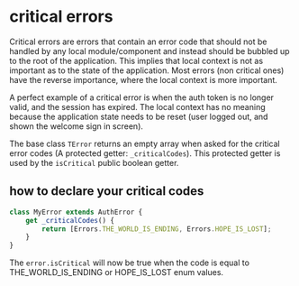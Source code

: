 # critical errors

Critical errors are errors that contain an error code that should not be handled by any local module/component and instead should be bubbled up to the root of the application. This implies that local context is not as important as to the state of the application. Most errors (non critical ones) have the reverse importance, where the local context is more important.

A perfect example of a critical error is when the auth token is no longer valid, and the session has expired. The local context has no meaning because the application state needs to be reset (user logged out, and shown the welcome sign in screen).

The base class `TError` returns an empty array when asked for the critical error codes (A protected getter: `_criticalCodes`). This protected getter is used by the `isCritical` public boolean getter.

## how to declare your critical codes

```js
class MyError extends AuthError {
    get _criticalCodes() {
        return [Errors.THE_WORLD_IS_ENDING, Errors.HOPE_IS_LOST];
    }
}
```

The `error.isCritical` will now be true when the code is equal to THE_WORLD_IS_ENDING or HOPE_IS_LOST enum values.

